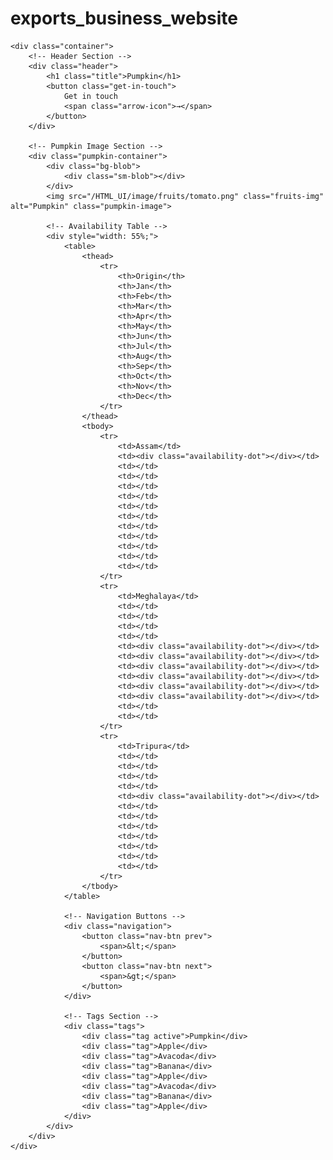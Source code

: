 # exports_business_website

    <div class="container">
        <!-- Header Section -->
        <div class="header">
            <h1 class="title">Pumpkin</h1>
            <button class="get-in-touch">
                Get in touch
                <span class="arrow-icon">→</span>
            </button>
        </div>
        
        <!-- Pumpkin Image Section -->
        <div class="pumpkin-container">
            <div class="bg-blob">
                <div class="sm-blob"></div>
            </div>
            <img src="/HTML_UI/image/fruits/tomato.png" class="fruits-img" alt="Pumpkin" class="pumpkin-image">
            
            <!-- Availability Table -->
            <div style="width: 55%;">
                <table>
                    <thead>
                        <tr>
                            <th>Origin</th>
                            <th>Jan</th>
                            <th>Feb</th>
                            <th>Mar</th>
                            <th>Apr</th>
                            <th>May</th>
                            <th>Jun</th>
                            <th>Jul</th>
                            <th>Aug</th>
                            <th>Sep</th>
                            <th>Oct</th>
                            <th>Nov</th>
                            <th>Dec</th>
                        </tr>
                    </thead>
                    <tbody>
                        <tr>
                            <td>Assam</td>
                            <td><div class="availability-dot"></div></td>
                            <td></td>
                            <td></td>
                            <td></td>
                            <td></td>
                            <td></td>
                            <td></td>
                            <td></td>
                            <td></td>
                            <td></td>
                            <td></td>
                            <td></td>
                        </tr>
                        <tr>
                            <td>Meghalaya</td>
                            <td></td>
                            <td></td>
                            <td></td>
                            <td></td>
                            <td><div class="availability-dot"></div></td>
                            <td><div class="availability-dot"></div></td>
                            <td><div class="availability-dot"></div></td>
                            <td><div class="availability-dot"></div></td>
                            <td><div class="availability-dot"></div></td>
                            <td><div class="availability-dot"></div></td>
                            <td></td>
                            <td></td>
                        </tr>
                        <tr>
                            <td>Tripura</td>
                            <td></td>
                            <td></td>
                            <td></td>
                            <td></td>
                            <td><div class="availability-dot"></div></td>
                            <td></td>
                            <td></td>
                            <td></td>
                            <td></td>
                            <td></td>
                            <td></td>
                            <td></td>
                        </tr>
                    </tbody>
                </table>
                
                <!-- Navigation Buttons -->
                <div class="navigation">
                    <button class="nav-btn prev">
                        <span>&lt;</span>
                    </button>
                    <button class="nav-btn next">
                        <span>&gt;</span>
                    </button>
                </div>
                
                <!-- Tags Section -->
                <div class="tags">
                    <div class="tag active">Pumpkin</div>
                    <div class="tag">Apple</div>
                    <div class="tag">Avacoda</div>
                    <div class="tag">Banana</div>
                    <div class="tag">Apple</div>
                    <div class="tag">Avacoda</div>
                    <div class="tag">Banana</div>
                    <div class="tag">Apple</div>
                </div>
            </div>
        </div>
    </div>